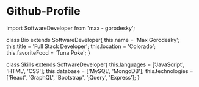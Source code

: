# Github-Profile

import SoftwareDeveloper from 'max - gorodesky';

class Bio extends SoftwareDeveloper{
  this.name         = 'Max Gorodesky';
  this.title        = 'Full Stack Developer';
  this.location     = 'Colorado';
  this.favoriteFood = 'Tuna Poke';
}

class Skills extends SoftwareDeveloper{
  this.languages    = ['JavaScript', 'HTML', 'CSS'];
  this.database     = ['MySQL', 'MongoDB'];
  this.technologies = ['React', 'GraphQL', 'Bootstrap', 'jQuery', 'Express'];
 }